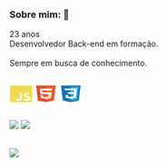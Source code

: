 ### Sobre mim:  👋
23 anos 
<br>Desenvolvedor Back-end em formação.</br>
<br>Sempre em busca de conhecimento.</br>

<div style="display: inline_block"><br>
  <img align="center" alt="Arthur-js" height="30" width="40" src="https://raw.githubusercontent.com/devicons/devicon/master/icons/javascript/javascript-plain.svg">
  <img align="center" alt="Arthur-html" height="30" width="40" src="https://raw.githubusercontent.com/devicons/devicon/master/icons/html5/html5-original.svg">
  <img align="center" alt="Arthur-css" height="30" width="40" src="https://raw.githubusercontent.com/devicons/devicon/master/icons/css3/css3-original.svg">
</div>

<br>![](https://github-readme-stats.vercel.app/api?username=ArthurRocha2100&theme=dark&hide_border=false&include_all_commits=false&count_private=false)
![](https://github-readme-streak-stats.herokuapp.com/?user=ArthurRocha2100&theme=dark&hide_border=false)<br/>

<br>![](https://github-readme-stats.vercel.app/api/top-langs/?username=ArthurRocha2100&theme=dark&hide_border=false&include_all_commits=false&count_private=false&layout=compact)</br>

<!--
**ArthurRocha2100/ArthurRocha2100** is a ✨ _special_ ✨ repository because its `README.md` (this file) appears on your GitHub profile.

Here are some ideas to get you started:

- 🔭 I’m currently working on ...
- 🌱 I’m currently learning ...
- 👯 I’m looking to collaborate on ...
- 🤔 I’m looking for help with ...
- 💬 Ask me about ...
- 📫 How to reach me: ...
- 😄 Pronouns: ...
- ⚡ Fun fact: ...
-->
